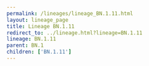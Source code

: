 ```yaml
---
permalink: /lineages/lineage_BN.1.11.html
layout: lineage_page
title: Lineage BN.1.11
redirect_to: ../lineage.html?lineage=BN.1.11
lineage: BN.1.11
parent: BN.1
children: ['BN.1.11']
---
```

